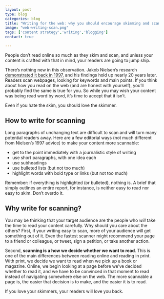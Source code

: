 ```yaml
---
layout: post
type: blog
categories: blog
title: "Writing for the web: why you should encourage skimming and scanning"
image: "web-writing-scan.png"
tags: ['content strategy','writing','blogging']
contact: true

---
```


People don’t read online so much as they skim and scan, and unless your content is crafted with that in mind, your readers are going to jump ship.

There’s nothing new in this observation. Jakob Nielsen’s research [demonstrated it back in 1997][link to Nielsen], and his findings hold up nearly 20 years later. Readers scan webpages, looking for keywords and main points. If you think about how you read on the web (and are honest with yourself), you’ll probably find the same is true for you. So while you may wish your content was being read word by word, it’s time to accept that it isn’t.

<span class="tweet-this">
Even if you hate the skim, you should love the skimmer.
</span>

## How to write for scanning

Long paragraphs of unchanging text are difficult to scan and will turn many potential readers away. Here are a few editorial ways (not much different from Nielsen’s 1997 advice) to make your content more scannable:

- get to the point immediately with a journalistic style of writing
- use short paragraphs, with one idea each
- use subheadings
- use bulleted lists (but not too much)
- highlight words with bold type or links (but not too much)

Remember: if everything is highlighted (or bulleted), nothing is. A brief that simply outlines an entire report, for instance, is neither easy to read nor easy to skim. Don’t overdo it.

## Why write for scanning?

You may be thinking that your target audience are the people who *will* take the time to read your content carefully. Why should you care about the others? First, if your writing easy to scan, more of your audience will get something out of it. Even the fastest scanner might recommend your page to a friend or colleague, or tweet, sign a petition, or take another action.

Second, **scanning is a how we decide whether we want to read**. This is one of the main differences between reading online and reading in print. With print, we decide we want to read when we pick up a book or magazine. Online, we begin looking at a page before we’ve decided whether to read it,  and we have to be convinced in that moment to read instead of navigating somewhere else on the web. The more scannable a page is, the easier that decision is to make, and the easier it is to read.

If you love your skimmers, your readers will love you back.

[link to Nielsen]:https://www.nngroup.com/articles/how-users-read-on-the-web/